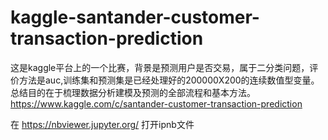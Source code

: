 # kaggle-santander-customer-transaction-prediction

这是kaggle平台上的一个比赛，背景是预测用户是否交易，属于二分类问题，评价方法是auc,训练集和预测集是已经处理好的200000X200的连续数值型变量。 总结目的在于梳理数据分析建模及预测的全部流程和基本方法。
https://www.kaggle.com/c/santander-customer-transaction-prediction

在 https://nbviewer.jupyter.org/ 打开ipnb文件
